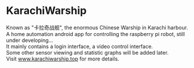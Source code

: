 # KarachiWarship
Known as "卡拉奇战舰", the enormous Chinese Warship in Karachi  harbour.<br>
A home automation android app for controlling the raspberry pi robot, still under developing...<br>
It mainly contains a login interface, a video control interface.<br> 
Some other sensor viewing and statistic graphs will be added later.<br>
Visit <a href="http://www.karachiwarship.top">www.karachiwarship.top</a> for more details.
